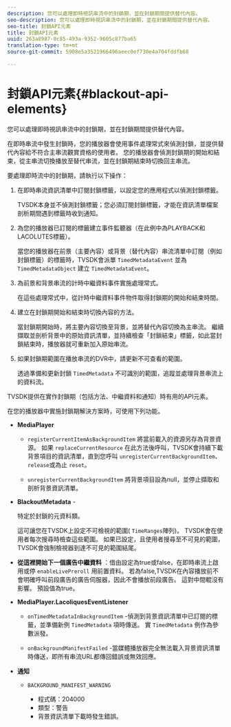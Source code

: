 ```yaml
---
description: 您可以處理即時視訊串流中的封鎖期，並在封鎖期間提供替代內容。
seo-description: 您可以處理即時視訊串流中的封鎖期，並在封鎖期間提供替代內容。
seo-title: 封鎖API元素
title: 封鎖API元素
uuid: 263a8987-0c85-493a-9352-9605c877ba65
translation-type: tm+mt
source-git-commit: 5908e5a3521966496aeec0ef730e4a704fddfb68

---
```



# 封鎖API元素{#blackout-api-elements}

您可以處理即時視訊串流中的封鎖期，並在封鎖期間提供替代內容。

在即時串流中發生封鎖時，您的播放器會使用事件處理常式來偵測封鎖，並提供替代內容給不符合主串流觀賞資格的使用者。 您的播放器會偵測封鎖期的開始和結束，從主串流切換播放至替代串流，並在封鎖期結束時切換回主串流。

要處理即時流中的封鎖期，請執行以下操作：

1. 在即時串流資訊清單中訂閱封鎖標籤，以設定您的應用程式以偵測封鎖標籤。

   TVSDK本身並不偵測封鎖標籤；您必須訂閱封鎖標籤，才能在資訊清單檔案剖析期間遇到標籤時收到通知。
1. 為您的播放器已訂閱的標籤建立事件監聽器（在此例中為PLAYBACK和LACOLUTES標籤）。

   當您的播放器在前景（主要內容）或背景（替代內容）串流清單中訂閱（例如封鎖標籤）的標籤時，TVSDK會派單 `TimedMetadataEvent` 並為 `TimedMetadataObject` 建立 `TimedMetadataEvent`。

1. 為前景和背景串流的計時中繼資料事件實施處理常式。

   在這些處理常式中，從計時中繼資料事件物件取得封鎖期的開始和結束時間。
1. 建立在封鎖期開始和結束時切換內容的方法。

   當封鎖期開始時，將主要內容切換至背景，並將替代內容切換為主串流。 繼續擷取並剖析背景中的原始資訊清單，並持續檢查「封鎖結束」標籤，如此當封鎖結束時，播放器就可重新加入原始串流。
1. 如果封鎖期範圍在播放串流的DVR中，請更新不可查看的範圍。

   透過準備和更新封鎖 `TimedMetadata` 不可識別的範圍，追蹤並處理背景串流上的資料流。

TVSDK提供在實作封鎖期（包括方法、中繼資料和通知）時有用的API元素。

在您的播放器中實施封鎖期解決方案時，可使用下列功能。

* **MediaPlayer**

   * `registerCurrentItemAsBackgroundItem` 將當前載入的資源另存為背景資源。 如果 `replaceCurrentResource` 在此方法後呼叫，TVSDK會持續下載背景項目的資訊清單，直到您呼叫 `unregisterCurrentBackgroundItem`、 `release`或為止 `reset`。

   * `unregisterCurrentBackgroundItem` 將背景項目設為null，並停止擷取和剖析背景資訊清單。

* **BlackoutMetadata** -

   特定於封鎖的元資料類。

   這可讓您在TVSDK上設定不可檢視的範圍( `TimeRanges`陣列)。 TVSDK會在使用者每次搜尋時檢查這些範圍。 如果已設定，且使用者搜尋至不可見的範圍，TVSDK會強制檢視器到達不可見的範圍結尾。

* **從這裡開始下一個廣告中繼資料** ：借由設定為true或false，在即時串流上啟用或停 `enableLivePreroll` 用前置資料。 若為false,TVSDK在內容播放前不會明確呼叫前段廣告的廣告伺服器，因此不會播放前段廣告。 這對中間輥沒有影響。 預設值為true。

* **MediaPlayer.LacoliquesEventListener**

   * `onTimedMetadataInBackgroundItem` -偵測到背景資訊清單中已訂閱的標籤，並準備新例 `TimedMetadata` 項時傳送。 實 `TimedMetadata` 例作為參數派發。

   * `onBackgroundManifestFailed` -當媒體播放器完全無法載入背景資訊清單時傳送，即所有串流URL都傳回錯誤或無效回應。

* **通知**

   * `BACKGROUND_MANIFEST_WARNING`

      * 程式碼：204000
      * 類型：警告
      * 背景資訊清單下載時發生錯誤。
